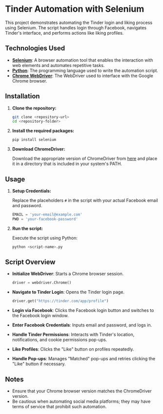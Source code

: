# Tinder Automation with Selenium

This project demonstrates automating the Tinder login and liking process using Selenium. The script handles login through Facebook, navigates Tinder's interface, and performs actions like liking profiles.

## Technologies Used

- **[Selenium](https://www.selenium.dev/)**: A browser automation tool that enables the interaction with web elements and automates repetitive tasks.
- **[Python](https://www.python.org/)**: The programming language used to write the automation script.
- **[Chrome WebDriver](https://sites.google.com/a/chromium.org/chromedriver/)**: The WebDriver used to interface with the Google Chrome browser.

## Installation

1. **Clone the repository:**

    ```bash
    git clone <repository-url>
    cd <repository-folder>
    ```

2. **Install the required packages:**

    ```bash
    pip install selenium
    ```

3. **Download ChromeDriver:**

   Download the appropriate version of ChromeDriver from [here](https://sites.google.com/a/chromium.org/chromedriver/) and place it in a directory that is included in your system's PATH.

## Usage

1. **Setup Credentials:**

   Replace the placeholders `#` in the script with your actual Facebook email and password.

    ```python
    EMAIL = 'your-email@example.com'
    PWD = 'your-facebook-password'
    ```

2. **Run the script:**

   Execute the script using Python:

    ```bash
    python <script-name>.py
    ```

## Script Overview

- **Initialize WebDriver**: Starts a Chrome browser session.

    ```python
    driver = webdriver.Chrome()
    ```

- **Navigate to Tinder Login**: Opens the Tinder login page.

    ```python
    driver.get("https://tinder.com/app/profile")
    ```

- **Login via Facebook**: Clicks the Facebook login button and switches to the Facebook login window.

- **Enter Facebook Credentials**: Inputs email and password, and logs in.

- **Handle Tinder Permissions**: Interacts with Tinder's location, notifications, and cookie permissions pop-ups.

- **Like Profiles**: Clicks the "Like" button on profiles repeatedly.

- **Handle Pop-ups**: Manages "Matched" pop-ups and retries clicking the "Like" button if necessary.

## Notes

- Ensure that your Chrome browser version matches the ChromeDriver version.
- Be cautious when automating social media platforms; they may have terms of service that prohibit such automation.

